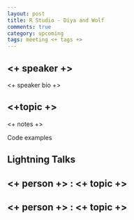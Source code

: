 ```yaml
---
layout: post
title: R Studio - Diya and Wolf
comments: true
category: upcoming
tags: meeting <+ tags +>
---
```


## <+ speaker +>

<+ speaker bio +> 

## <+topic +>

<+ notes +>

Code examples 

## Lightning Talks 

## <+ person +> : <+ topic +>

## <+ person +> : <+ topic +>
